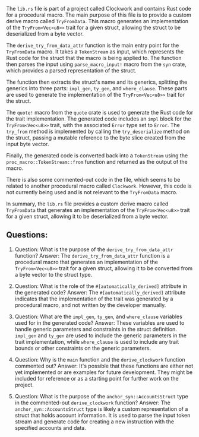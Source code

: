 The `lib.rs` file is part of a project called Clockwork and contains Rust code for a procedural macro. The main purpose of this file is to provide a custom derive macro called `TryFromData`. This macro generates an implementation of the `TryFrom<Vec<u8>>` trait for a given struct, allowing the struct to be deserialized from a byte vector.

The `derive_try_from_data_attr` function is the main entry point for the `TryFromData` macro. It takes a `TokenStream` as input, which represents the Rust code for the struct that the macro is being applied to. The function then parses the input using `parse_macro_input!` macro from the `syn` crate, which provides a parsed representation of the struct.

The function then extracts the struct's name and its generics, splitting the generics into three parts: `impl_gen`, `ty_gen`, and `where_clause`. These parts are used to generate the implementation of the `TryFrom<Vec<u8>>` trait for the struct.

The `quote!` macro from the `quote` crate is used to generate the Rust code for the trait implementation. The generated code includes an `impl` block for the `TryFrom<Vec<u8>>` trait, with the associated `Error` type set to `Error`. The `try_from` method is implemented by calling the `try_deserialize` method on the struct, passing a mutable reference to the byte slice created from the input byte vector.

Finally, the generated code is converted back into a `TokenStream` using the `proc_macro::TokenStream::from` function and returned as the output of the macro.

There is also some commented-out code in the file, which seems to be related to another procedural macro called `Clockwork`. However, this code is not currently being used and is not relevant to the `TryFromData` macro.

In summary, the `lib.rs` file provides a custom derive macro called `TryFromData` that generates an implementation of the `TryFrom<Vec<u8>>` trait for a given struct, allowing it to be deserialized from a byte vector.
## Questions: 
 1. Question: What is the purpose of the `derive_try_from_data_attr` function?
   Answer: The `derive_try_from_data_attr` function is a procedural macro that generates an implementation of the `TryFrom<Vec<u8>>` trait for a given struct, allowing it to be converted from a byte vector to the struct type.

2. Question: What is the role of the `#[automatically_derived]` attribute in the generated code?
   Answer: The `#[automatically_derived]` attribute indicates that the implementation of the trait was generated by a procedural macro, and not written by the developer manually.

3. Question: What are the `impl_gen`, `ty_gen`, and `where_clause` variables used for in the generated code?
   Answer: These variables are used to handle generic parameters and constraints in the struct definition. `impl_gen` and `ty_gen` are used to include the generic parameters in the trait implementation, while `where_clause` is used to include any trait bounds or other constraints on the generic parameters.

4. Question: Why is the `main` function and the `derive_clockwork` function commented out?
   Answer: It's possible that these functions are either not yet implemented or are examples for future development. They might be included for reference or as a starting point for further work on the project.

5. Question: What is the purpose of the `anchor_syn::AccountsStruct` type in the commented-out `derive_clockwork` function?
   Answer: The `anchor_syn::AccountsStruct` type is likely a custom representation of a struct that holds account information. It is used to parse the input token stream and generate code for creating a new instruction with the specified accounts and data.
    